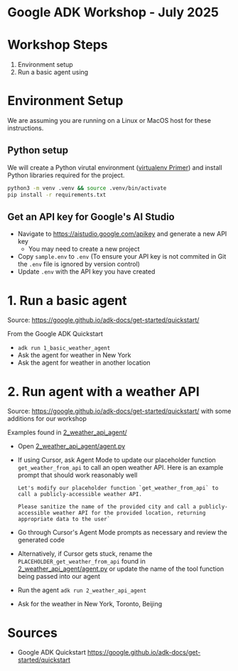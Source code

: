 # Google ADK Workshop - July 2025


# Workshop Steps

1.  Environment setup
2.  Run a basic agent using


# Environment Setup

We are assuming you are running on a Linux or MacOS host for these instructions.

## Python setup

We will create a Python virutal environment ([virtualenv Primer](https://realpython.com/python-virtual-environments-a-primer/)) and install Python libraries required for the project.

```bash
python3 -m venv .venv && source .venv/bin/activate
pip install -r requirements.txt
```

## Get an API key for Google's AI Studio

- Navigate to https://aistudio.google.com/apikey and generate a new API key
  - You may need to create a new project 
- Copy `sample.env` to `.env` (To ensure your API key is not commited in Git the `.env` file is ignored by version control)
- Update `.env` with the API key you have created

# 1. Run a basic agent

Source: https://google.github.io/adk-docs/get-started/quickstart/

From the Google ADK Quickstart

- `adk run 1_basic_weather_agent`
- Ask the agent for weather in New York
- Ask the agent for weather in another location


# 2. Run agent with a weather API

Source: https://google.github.io/adk-docs/get-started/quickstart/ with some additions for our workshop

Examples found in [2_weather_api_agent/](./2_weather_api_agent/)

- Open [2_weather_api_agent/agent.py](./2_weather_api_agent/agent.py)

- If using Cursor, ask Agent Mode to update our placeholder function `get_weather_from_api` to call an open weather API.  Here is an example prompt that should work reasonably well

    ```
    Let's modify our placeholder function `get_weather_from_api` to call a publicly-accessible weather API.
    
    Please sanitize the name of the provided city and call a publicly-accessible weather API for the provided location, returning appropriate data to the user`
    ```

- Go through Cursor's Agent Mode prompts as necessary and review the generated code
- Alternatively, if Cursor gets stuck, rename the `PLACEHOLDER_get_weather_from_api` found in [2_weather_api_agent/agent.py](./2_weather_api_agent/agent.py) or update the name of the tool function being passed into our agent
- Run the agent `adk run 2_weather_api_agent`
- Ask for the weather in New York, Toronto, Beijing

# Sources

- Google ADK Quickstart https://google.github.io/adk-docs/get-started/quickstart